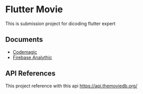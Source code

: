 
# Flutter Movie

This is submission project for dicoding flutter expert


## Documents

- [Codemagic](https://github.com/ishom01/Movie-Flutter/blob/modularization/assets/codemagic.png)
- [Firebase Analythic](https://github.com/ishom01/Movie-Flutter/blob/modularization/assets/analytic.png)


## API References

This project reference with this api https://api.themoviedb.org/

